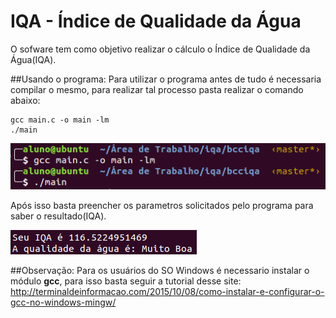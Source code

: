 # IQA - Índice de Qualidade da Água
O sofware tem como objetivo realizar o cálculo o Índice de Qualidade da Água(IQA).

##Usando o programa:
Para utilizar o programa antes de tudo é necessaria compilar o mesmo, para realizar tal processo pasta realizar o comando abaixo:
```
gcc main.c -o main -lm
./main
```

![Comando](./comando.png "Comando")

Após isso basta preencher os parametros solicitados pelo programa para saber o resultado(IQA).

![resultado](./resultado.png "resultado")

##Observação:
Para os usuários do SO Windows é necessario instalar o módulo **gcc**, para isso basta seguir a tutorial desse site: http://terminaldeinformacao.com/2015/10/08/como-instalar-e-configurar-o-gcc-no-windows-mingw/
